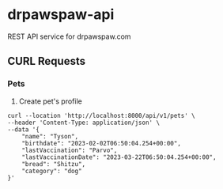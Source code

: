 # drpawspaw-api
REST API service for drpawspaw.com

## CURL Requests

### Pets

1. Create pet's profile
```
curl --location 'http://localhost:8000/api/v1/pets' \
--header 'Content-Type: application/json' \
--data '{
    "name": "Tyson",
    "birthdate": "2023-02-02T06:50:04.254+00:00",
    "lastVaccination": "Parvo",
    "lastVaccinationDate": "2023-03-22T06:50:04.254+00:00",
    "bread": "Shitzu",
    "category": "dog"
}'
```